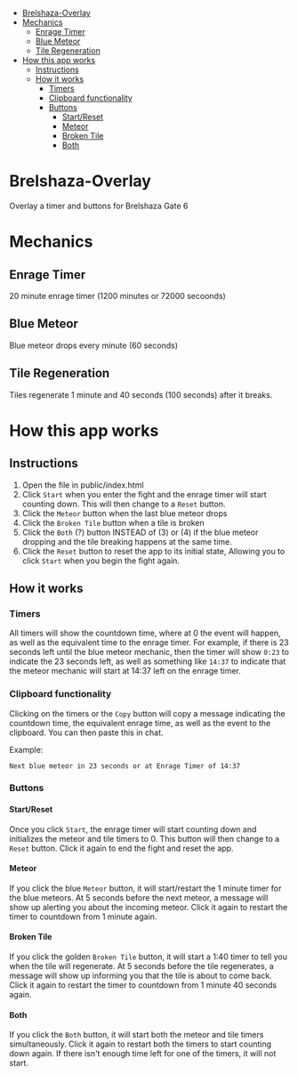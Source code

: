 - [Brelshaza-Overlay](#brelshaza-overlay)
- [Mechanics](#mechanics)
  - [Enrage Timer](#enrage-timer)
  - [Blue Meteor](#blue-meteor)
  - [Tile Regeneration](#tile-regeneration)
- [How this app works](#how-this-app-works)
  - [Instructions](#instructions)
  - [How it works](#how-it-works)
    - [Timers](#timers)
    - [Clipboard functionality](#clipboard-functionality)
    - [Buttons](#buttons)
      - [Start/Reset](#startreset)
      - [Meteor](#meteor)
      - [Broken Tile](#broken-tile)
      - [Both](#both)
# Brelshaza-Overlay
Overlay a timer and buttons for Brelshaza Gate 6

# Mechanics

## Enrage Timer
20 minute enrage timer (1200 minutes or 72000 secoonds)

## Blue Meteor
Blue meteor drops every minute (60 seconds)

## Tile Regeneration
Tiles regenerate 1 minute and 40 seconds (100 seconds) after it breaks.

# How this app works

## Instructions
1. Open the file in public/index.html
2. Click `Start` when you enter the fight and the enrage timer will start counting down. This will then change to a `Reset` button.
3. Click the `Meteor` button when the last blue meteor drops
4. Click the `Broken Tile` button when a tile is broken
5. Click the `Both` (?) button INSTEAD of (3) or (4) if the blue meteor dropping and the tile breaking happens at the same time.
6. Click the `Reset` button to reset the app to its initial state, Allowing you to click `Start` when you begin the fight again.

## How it works

### Timers
All timers will show the countdown time, where at 0 the event will happen, as well as the equivalent time to the enrage timer. For example, if there is 23 seconds left until the blue meteor mechanic, then the timer will show `0:23` to indicate the 23 seconds left, as well as something like `14:37` to indicate that the meteor mechanic will start at 14:37 left on the enrage timer.

### Clipboard functionality
Clicking on the timers or the `Copy` button will copy a message indicating the countdown time, the equivalent enrage time, as well as the event to the clipboard. You can then paste this in chat.

Example:
```
Next blue meteor in 23 seconds or at Enrage Timer of 14:37
```

### Buttons

#### Start/Reset
Once you click `Start`, the enrage timer will start counting down and initializes the meteor and tile timers to 0. This button will then change to a `Reset` button. Click it again to end the fight and reset the app.

#### Meteor
If you click the blue `Meteor` button, it will start/restart the 1 minute timer for the blue meteors. At 5 seconds before the next meteor, a message will show up alerting you about the incoming meteor. Click it again to restart the timer to countdown from 1 minute again.

#### Broken Tile
If you click the golden `Broken Tile` button, it will start a 1:40 timer to tell you when the tile will regenerate. At 5 seconds before the tile regenerates, a message will show up informing you that the tile is about to come back. Click it again to restart the timer to countdown from 1 minute 40 seconds again.

#### Both
If you click the  `Both` button, it will start both the meteor and tile timers simultaneously. Click it again to restart both the timers to start counting down again. If there isn't enough time left for one of the timers, it will not start.
